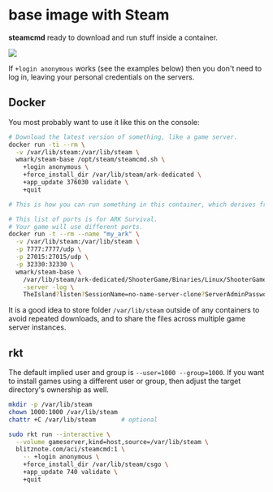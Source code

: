 base image with Steam
=====================

**steamcmd** ready to download and run stuff inside a container.

[![](https://images.microbadger.com/badges/image/wmark/steam-base.svg)](https://microbadger.com/images/wmark/steam-base "Get your own image badge on microbadger.com")

If `+login anonymous` works (see the examples below)
then you don't need to log in, leaving your personal credentials on the servers.

## Docker
You most probably want to use it like this on the console:

```bash
# Download the latest version of something, like a game server.
docker run -ti --rm \
  -v /var/lib/steam:/var/lib/steam \
  wmark/steam-base /opt/steam/steamcmd.sh \
    +login anonymous \
    +force_install_dir /var/lib/steam/ark-dedicated \
    +app_update 376030 validate \
    +quit

# This is how you can run something in this container, which derives from Ubuntu.

# This list of ports is for ARK Survival.
# Your game will use different ports.
docker run -t --rm --name "my_ark" \
  -v /var/lib/steam:/var/lib/steam \
  -p 7777:7777/udp \
  -p 27015:27015/udp \
  -p 32330:32330 \
  wmark/steam-base \
    /var/lib/steam/ark-dedicated/ShooterGame/Binaries/Linux/ShooterGameServer \
    -server -log \
    TheIsland?listen?SessionName=no-name-server-clone?ServerAdminPassword=geheim
```

It is a good idea to store folder `/var/lib/steam` outside of any containers
to avoid repeated downloads, and to share the files across multiple game server instances.

## rkt

The default implied user and group is `--user=1000 --group=1000`.
If you want to install games using a different user or group, then adjust the target directory's ownership as well.

```bash
mkdir -p /var/lib/steam
chown 1000:1000 /var/lib/steam
chattr +C /var/lib/steam       # optional

sudo rkt run --interactive \
  --volume gameserver,kind=host,source=/var/lib/steam \
  blitznote.com/aci/steamcmd:1 \
    -- +login anonymous \
    +force_install_dir /var/lib/steam/csgo \
    +app_update 740 validate \
    +quit
```
